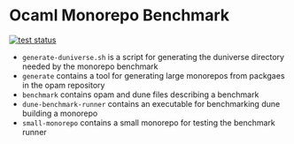# Ocaml Monorepo Benchmark

[![test status](https://github.com/ocaml-dune/ocaml-monorepo-benchmark/actions/workflows/test.yml/badge.svg)](https://github.com/ocaml-dune/ocaml-monorepo-benchmark/actions/workflows/test.yml)

- `generate-duniverse.sh` is a script for generating the duniverse directory needed by the monorepo benchmark
- `generate` contains a tool for generating large monorepos from packgaes in the opam repository
- `benchmark` contains opam and dune files describing a benchmark
- `dune-benchmark-runner` contains an executable for benchmarking dune building a monorepo
- `small-monorepo` contains a small monorepo for testing the benchmark runner
